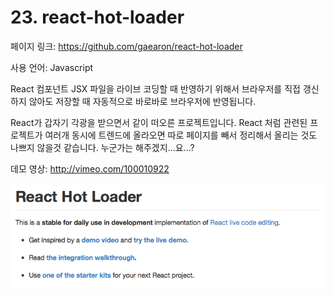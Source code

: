 # 23. react-hot-loader

페이지 링크: https://github.com/gaearon/react-hot-loader

사용 언어: Javascript

React 컴포넌트 JSX 파일을 라이브 코딩할 때 반영하기 위해서 브라우저를 직접 갱신하지 않아도 저장할 때 자동적으로 바로바로 브라우저에 반영됩니다. 

React가 갑자기 각광을 받으면서 같이 떠오른 프로젝트입니다. React 처럼 관련된 프로젝트가 여러개 동시에 트렌드에 올라오면 따로 페이지를 빼서 정리해서 올리는 것도 나쁘지 않을것 같습니다. 누군가는 해주겠지...요...? 

데모 영상: http://vimeo.com/100010922

![이미지](../img/002$23.png)